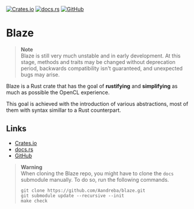 [![Crates.io](https://img.shields.io/crates/v/blaze-rs)](https://crates.io/crates/blaze-rs)
[![docs.rs](https://img.shields.io/docsrs/blaze-rs)](https://docs.rs/blaze-rs/latest)
[![GitHub](https://img.shields.io/github/license/Aandreba/blaze)](https://github.com/Aandreba/blaze)

# Blaze
> **Note**\
> Blaze is still very much unstable and in early development. At this stage, methods and traits may be changed without deprecation period, backwards compatibility isn't guaranteed, and unexpected bugs may arise.

Blaze is a Rust crate that has the goal of **rustifying** and **simplifying** as much as possible the OpenCL experience.

This goal is achieved with the introduction of various abstractions, most of them with syntax simillar to a Rust counterpart.

## Links
- [Crates.io](https://crates.io/crates/blaze-rs)
- [docs.rs](https://docs.rs/blaze-rs/latest)
- [GitHub](https://github.com/Aandreba/blaze)

> **Warning**\
> When cloning the Blaze repo, you might have to clone the `docs` submodule manually. To do so, run the following commands.
> ```
> git clone https://github.com/Aandreba/blaze.git
> git submodule update --recursive --init
> make check
> ```